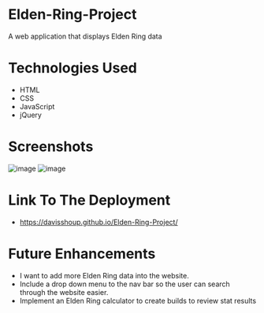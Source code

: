 # Elden-Ring-Project
A web application that displays Elden Ring data
# Technologies Used
- HTML
- CSS
- JavaScript
- jQuery
# Screenshots
![image](https://i.imgur.com/KtxAIH2.png)
![image](https://i.imgur.com/lW6KHje.png)
# Link To The Deployment
- https://davisshoup.github.io/Elden-Ring-Project/
# Future Enhancements
- I want to add more Elden Ring data into the website.
- Include a drop down menu to the nav bar so the user can search through the website easier.
- Implement an Elden Ring calculator to create builds to review stat results  
